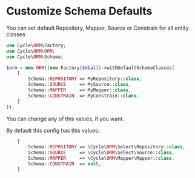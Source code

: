 # Customize Schema Defaults
You can set default Repository, Mapper, Source or Constrain for all entity classes

```php
use Cycle\ORM\Factory;
use Cycle\ORM\ORM;
use Cycle\ORM\Schema;

$orm = new ORM((new Factory($dbal))->withDefaultSchemaClasses(
    [
        Schema::REPOSITORY => MyRepository::class,
        Schema::SOURCE     => MySource::class,
        Schema::MAPPER     => MyMapper::class,
        Schema::CONSTRAIN  => MyConstrain::class,
    ]
));

```

You can change any of this values, if you want.

By default this config has this values:

```php
    [
        Schema::REPOSITORY => \Cycle\ORM\Select\Repository::class,
        Schema::SOURCE     => \Cycle\ORM\Select\Source::class,
        Schema::MAPPER     => \Cycle\ORM\Mapper\Mapper::class,
        Schema::CONSTRAIN  => null,
    ]

```
